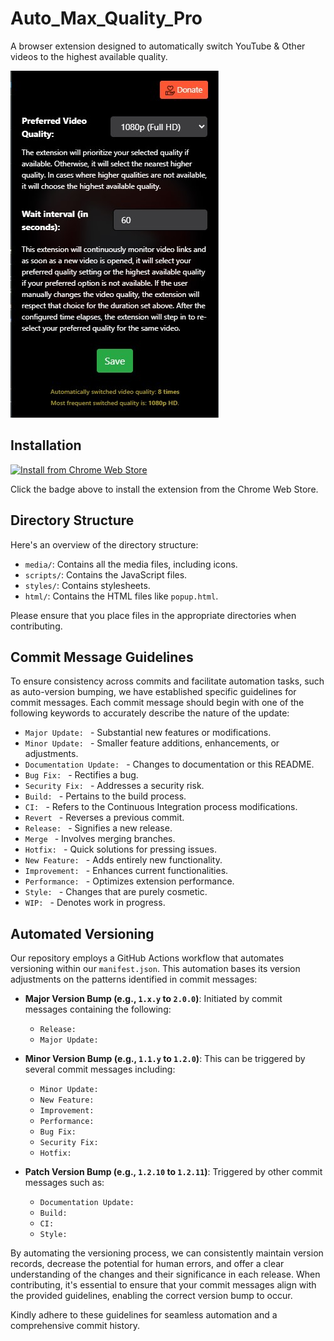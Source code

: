 # Auto_Max_Quality_Pro

A browser extension designed to automatically switch YouTube & Other videos to the highest available quality.

![Screenshot 1](./extras/Screenshot_1.jpg)

## Installation

[![Install from Chrome Web Store](https://storage.googleapis.com/web-dev-uploads/image/WlD8wC6g8khYWPJUsQceQkhXSlv1/UV4C4ybeBTsZt43U4xis.png)](https://chromewebstore.google.com/detail/auto-max-quality-pro/habbodnofieogkocjdbdfabafpjgjbpb)

Click the badge above to install the extension from the Chrome Web Store.

## Directory Structure

Here's an overview of the directory structure:

- `media/`: Contains all the media files, including icons.
- `scripts/`: Contains the JavaScript files.
- `styles/`: Contains stylesheets.
- `html/`: Contains the HTML files like `popup.html`.

Please ensure that you place files in the appropriate directories when contributing.

## Commit Message Guidelines

To ensure consistency across commits and facilitate automation tasks, such as auto-version bumping, we have established
specific guidelines for commit messages. Each commit message should begin with one of the following keywords to
accurately describe the nature of the update:

- `Major Update: ` - Substantial new features or modifications.
- `Minor Update: ` - Smaller feature additions, enhancements, or adjustments.
- `Documentation Update: ` - Changes to documentation or this README.
- `Bug Fix: ` - Rectifies a bug.
- `Security Fix: ` - Addresses a security risk.
- `Build: ` - Pertains to the build process.
- `CI: ` - Refers to the Continuous Integration process modifications.
- `Revert ` - Reverses a previous commit.
- `Release: ` - Signifies a new release.
- `Merge ` - Involves merging branches.
- `Hotfix: ` - Quick solutions for pressing issues.
- `New Feature: ` - Adds entirely new functionality.
- `Improvement: ` - Enhances current functionalities.
- `Performance: ` - Optimizes extension performance.
- `Style: ` - Changes that are purely cosmetic.
- `WIP: ` - Denotes work in progress.

## Automated Versioning

Our repository employs a GitHub Actions workflow that automates versioning within our `manifest.json`. This automation
bases its version adjustments on the patterns identified in commit messages:

- **Major Version Bump (e.g., `1.x.y` to `2.0.0`)**:
  Initiated by commit messages containing the following:
    - `Release: `
    - `Major Update: `

- **Minor Version Bump (e.g., `1.1.y` to `1.2.0`)**:
  This can be triggered by several commit messages including:
    - `Minor Update: `
    - `New Feature: `
    - `Improvement: `
    - `Performance: `
    - `Bug Fix: `
    - `Security Fix: `
    - `Hotfix: `

- **Patch Version Bump (e.g., `1.2.10` to `1.2.11`)**:
  Triggered by other commit messages such as:
    - `Documentation Update: `
    - `Build: `
    - `CI: `
    - `Style: `

By automating the versioning process, we can consistently maintain version records, decrease the potential for human
errors, and offer a clear understanding of the changes and their significance in each release. When contributing, it's
essential to ensure that your commit messages align with the provided guidelines, enabling the correct version bump to
occur.

Kindly adhere to these guidelines for seamless automation and a comprehensive commit history.